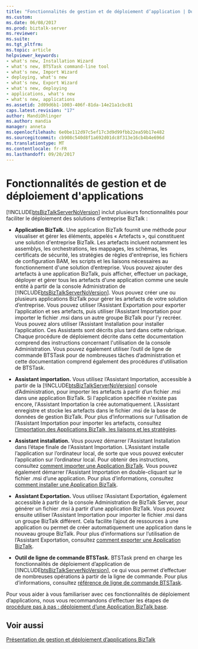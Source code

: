 ```yaml
---
title: "Fonctionnalités de gestion et de déploiement d’application | Documents Microsoft"
ms.custom: 
ms.date: 06/08/2017
ms.prod: biztalk-server
ms.reviewer: 
ms.suite: 
ms.tgt_pltfrm: 
ms.topic: article
helpviewer_keywords:
- what's new, Installation Wizard
- what's new, BTSTask command-line tool
- what's new, Import Wizard
- deploying, what's new
- what's new, Export Wizard
- what's new, deploying
- applications, what's new
- what's new, applications
ms.assetid: 2d09d6b1-1003-406f-81da-14e21a1cbc81
caps.latest.revision: "17"
author: MandiOhlinger
ms.author: mandia
manager: anneta
ms.openlocfilehash: 6e0be112d97c5ef17c3d9d99fbb22ea59b17e482
ms.sourcegitcommit: cb908c540d8f1a692d01dc8f313e16cb4b4e696d
ms.translationtype: MT
ms.contentlocale: fr-FR
ms.lasthandoff: 09/20/2017
---
```

# <a name="application-deployment-and-management-features"></a>Fonctionnalités de gestion et de déploiement d'applications
[!INCLUDE[btsBizTalkServerNoVersion](../includes/btsbiztalkservernoversion-md.md)] inclut plusieurs fonctionnalités pour faciliter le déploiement des solutions d'entreprise BizTalk :  
  
-   **Application BizTalk.** Une application BizTalk fournit une méthode pour visualiser et gérer les éléments, appelés « Artefacts », qui constituent une solution d'entreprise BizTalk. Les artefacts incluent notamment les assemblys, les orchestrations, les mappages, les schémas, les certificats de sécurité, les stratégies de règles d'entreprise, les fichiers de configuration BAM, les scripts et les liaisons nécessaires au fonctionnement d'une solution d’entreprise. Vous pouvez ajouter des artefacts à une application BizTalk, puis afficher, effectuer un package, déployer et gérer tous les artefacts d'une application comme une seule entité à partir de la console Administration de [!INCLUDE[btsBizTalkServerNoVersion](../includes/btsbiztalkservernoversion-md.md)]. Vous pouvez créer une ou plusieurs applications BizTalk pour gérer les artefacts de votre solution d’entreprise. Vous pouvez utiliser l’Assistant Exportation pour exporter l’application et ses artefacts, puis utiliser l’Assistant Importation pour importer le fichier .msi dans un autre groupe BizTalk pour l’y recréer. Vous pouvez alors utiliser l’Assistant Installation pour installer l’application. Ces Assistants sont décrits plus tard dans cette rubrique. Chaque procédure de déploiement décrite dans cette documentation comprend des instructions concernant l'utilisation de la console Administration. Vous pouvez également utiliser l’outil de ligne de commande BTSTask pour de nombreuses tâches d’administration et cette documentation comprend également des procédures d'utilisation de BTSTask.  
  
-   **Assistant importation.** Vous utilisez l’Assistant Importation, accessible à partir de la [!INCLUDE[btsBizTalkServerNoVersion](../includes/btsbiztalkservernoversion-md.md)] console d’Administration, pour importer les artefacts à partir d’un fichier .msi dans une application BizTalk. Si l'application spécifiée n'existe pas encore, l'Assistant Importation la crée automatiquement. L’Assistant enregistre et stocke les artefacts dans le fichier .msi de la base de données de gestion BizTalk. Pour plus d’informations sur l’utilisation de l’Assistant Importation pour importer les artefacts, consultez [l’importation des Applications BizTalk, les liaisons et les stratégies](../core/importing-biztalk-applications-bindings-and-policies.md).  
  
-   **Assistant installation.** Vous pouvez démarrer l'Assistant Installation dans l’étape finale de l'Assistant Importation. L’Assistant installe l’application sur l’ordinateur local, de sorte que vous pouvez exécuter l’application sur l’ordinateur local. Pour obtenir des instructions, consultez [comment importer une Application BizTalk](../core/how-to-import-a-biztalk-application.md). Vous pouvez également démarrer l'Assistant Importation en double-cliquant sur le fichier .msi d’une application. Pour plus d’informations, consultez [comment installer une Application BizTalk](../core/how-to-install-a-biztalk-application.md).  
  
-   **Assistant Exportation.** Vous utilisez l’Assistant Exportation, également accessible à partir de la console Administration de BizTalk Server, pour générer un fichier .msi à partir d’une application BizTalk. Vous pouvez ensuite utiliser l’Assistant Importation pour importer le fichier .msi dans un groupe BizTalk différent. Cela facilite l’ajout de ressources à une application ou permet de créer automatiquement une application dans le nouveau groupe BizTalk. Pour plus d’informations sur l’utilisation de l’Assistant Exportation, consultez [comment exporter une Application BizTalk](../core/how-to-export-a-biztalk-application.md).  
  
-   **Outil de ligne de commande BTSTask.** BTSTask prend en charge les fonctionnalités de déploiement d’application de [!INCLUDE[btsBizTalkServerNoVersion](../includes/btsbiztalkservernoversion-md.md)], ce qui vous permet d’effectuer de nombreuses opérations à partir de la ligne de commande. Pour plus d’informations, consultez [référence de ligne de commande BTSTask](../core/btstask-command-line-reference.md).  
  
 Pour vous aider à vous familiariser avec ces fonctionnalités de déploiement d’applications, nous vous recommandons d’effectuer les étapes de [procédure pas à pas : déploiement d’une Application BizTalk base](../core/walkthrough-deploying-a-basic-biztalk-application.md).  
  
## <a name="see-also"></a>Voir aussi  
 [Présentation de gestion et déploiement d’applications BizTalk](../core/understanding-biztalk-application-deployment-and-management.md)
